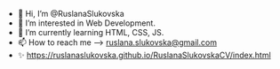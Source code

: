 - 👋 Hi, I’m @RuslanaSlukovska
- 👀 I’m interested in Web Development.
- 🌱 I’m currently learning HTML, CSS, JS.
- 📫 How to reach me --> ruslana.slukovska@gmail.com
- ✨ https://ruslanaslukovska.github.io/RuslanaSlukovskaCV/index.html

<!---
RuslanaSlukovska/RuslanaSlukovska is a ✨ special ✨ repository because its `README.md` (this file) appears on your GitHub profile.
You can click the Preview link to take a look at your changes.
--->
